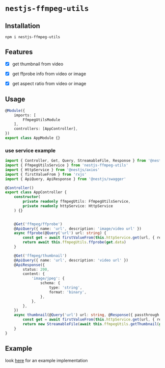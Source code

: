 # `nestjs-ffmpeg-utils`

## Installation

```
npm i nestjs-ffmpeg-utils
```

## Features
- [x] get thumbnail from video
- [x] get ffprobe info from video or image
- [x] get aspect ratio from video or image


## Usage
```typescript
@Module({
    imports: [
        FfmpegUtilsModule
    ],
    controllers: [AppController],
})
export class AppModule {}
```



### use service example
```typescript
import { Controller, Get, Query, StreamableFile, Response } from '@nestjs/common'
import { FfmpegUtilsService } from 'nestjs-ffmpeg-utils'
import { HttpService } from '@nestjs/axios'
import { firstValueFrom } from 'rxjs'
import { ApiQuery, ApiResponse } from '@nestjs/swagger'

@Controller()
export class AppController {
    constructor(
        private readonly ffmpegUtils: FfmpegUtilsService,
        private readonly httpService: HttpService
    ) {}
    

    @Get('ffmpeg/ffprobe')
    @ApiQuery({ name: 'url', description: 'image/video url' })
    async ffprobe(@Query('url') url: string) {
        const get = await firstValueFrom(this.httpService.get(url, { responseType: 'arraybuffer' }))
        return await this.ffmpegUtils.ffprobe(get.data)
    }

    @Get('ffmpeg/thumbnail')
    @ApiQuery({ name: 'url', description: 'video url' })
    @ApiResponse({
        status: 200,
        content: {
            'image/jpeg': {
                schema: {
                    type: 'string',
                    format: 'binary',
                },
            },
        },
    })
    async thumbnail(@Query('url') url: string, @Response({ passthrough: true }) res) {
        const get = await firstValueFrom(this.httpService.get(url, { responseType: 'arraybuffer' }))
        return new StreamableFile(await this.ffmpegUtils.getThumbnail(get.data), { type: 'image/jpeg' })
    }
}

```

## Example
look [here](https://github.com/eliasblume/nestjs-libs) for an example implementation
